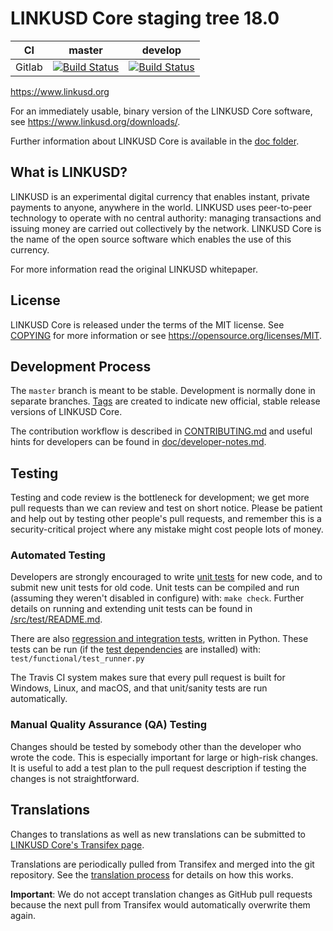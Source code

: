 LINKUSD Core staging tree 18.0
===========================

|CI|master|develop|
|-|-|-|
|Gitlab|[![Build Status](https://gitlab.com/linkusdpay/linkusd/badges/master/pipeline.svg)](https://gitlab.com/linkusdpay/linkusd/-/tree/master)|[![Build Status](https://gitlab.com/linkusdpay/linkusd/badges/develop/pipeline.svg)](https://gitlab.com/linkusdpay/linkusd/-/tree/develop)|

https://www.linkusd.org

For an immediately usable, binary version of the LINKUSD Core software, see
https://www.linkusd.org/downloads/.

Further information about LINKUSD Core is available in the [doc folder](/doc).

What is LINKUSD?
-------------

LINKUSD is an experimental digital currency that enables instant, private
payments to anyone, anywhere in the world. LINKUSD uses peer-to-peer technology
to operate with no central authority: managing transactions and issuing money
are carried out collectively by the network. LINKUSD Core is the name of the open
source software which enables the use of this currency.


For more information read the original LINKUSD whitepaper.

License
-------

LINKUSD Core is released under the terms of the MIT license. See [COPYING](COPYING) for more
information or see https://opensource.org/licenses/MIT.

Development Process
-------------------

The `master` branch is meant to be stable. Development is normally done in separate branches.
[Tags](https://github.com/AmericanPrime/LinkUSD.git/tags) are created to indicate new official,
stable release versions of LINKUSD Core.

The contribution workflow is described in [CONTRIBUTING.md](CONTRIBUTING.md)
and useful hints for developers can be found in [doc/developer-notes.md](doc/developer-notes.md).

Testing
-------

Testing and code review is the bottleneck for development; we get more pull
requests than we can review and test on short notice. Please be patient and help out by testing
other people's pull requests, and remember this is a security-critical project where any mistake might cost people
lots of money.

### Automated Testing

Developers are strongly encouraged to write [unit tests](src/test/README.md) for new code, and to
submit new unit tests for old code. Unit tests can be compiled and run
(assuming they weren't disabled in configure) with: `make check`. Further details on running
and extending unit tests can be found in [/src/test/README.md](/src/test/README.md).

There are also [regression and integration tests](/test), written
in Python.
These tests can be run (if the [test dependencies](/test) are installed) with: `test/functional/test_runner.py`

The Travis CI system makes sure that every pull request is built for Windows, Linux, and macOS, and that unit/sanity tests are run automatically.

### Manual Quality Assurance (QA) Testing

Changes should be tested by somebody other than the developer who wrote the
code. This is especially important for large or high-risk changes. It is useful
to add a test plan to the pull request description if testing the changes is
not straightforward.

Translations
------------

Changes to translations as well as new translations can be submitted to
[LINKUSD Core's Transifex page](https://www.transifex.com/projects/p/linkusd/).

Translations are periodically pulled from Transifex and merged into the git repository. See the
[translation process](doc/translation_process.md) for details on how this works.

**Important**: We do not accept translation changes as GitHub pull requests because the next
pull from Transifex would automatically overwrite them again.


